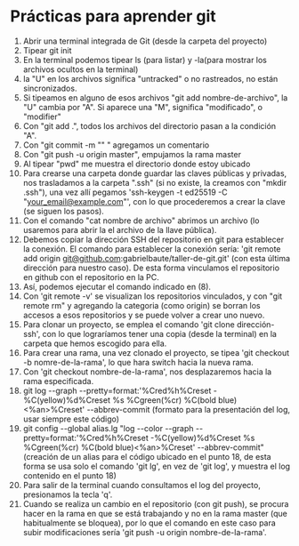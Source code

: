 # Prácticas para aprender git

1. Abrir una terminal integrada de Git (desde la carpeta del proyecto)
2. Tipear git init
3. En la terminal podemos tipear ls (para listar) y -la(para mostrar los archivos ocultos en la terminal)
4. la "U" en los archivos significa "untracked" o no rastreados, no están sincronizados.
5. Si tipeamos en alguno de esos archivos "git add nombre-de-archivo", la "U" cambia por "A". Si aparece una "M", significa "modificado", o "modifier"
6. Con "git add .", todos los archivos del directorio pasan a la condición "A".
7. Con "git commit -m "" " agregamos un comentario
8. Con "git push -u origin master", empujamos la rama master
9. Al tipear "pwd" me muestra el directorio donde estoy ubicado
10. Para crearse una carpeta donde guardar las claves públicas y privadas, nos trasladamos a la carpeta ".ssh" (si no existe, la creamos con "mkdir .ssh"), una vez allí pegamos 'ssh-keygen -t ed25519 -C "your_email@example.com"', con lo que procederemos a crear la clave (se siguen los pasos).
11. Con el comando "cat nombre de archivo" abrimos un archivo (lo usaremos para abrir la el archivo de la llave pública).
12. Debemos copiar la dirección SSH del repositorio en git para establecer la conexión. El comando para establecer la conexión sería: 'git remote add origin git@github.com:gabrielbaute/taller-de-git.git' (con esta última dirección para nuestro caso). De esta forma vinculamos el repositorio en github con el repositorio en la PC.
13. Así, podemos ejecutar el comando indicado en (8).
14. Con 'git remote -v' se visualizan los repositorios vinculados, y con "git remote rm" y agregando la categoria (como origin) se borran los accesos a esos repositorios y se puede volver a crear uno nuevo.
15. Para clonar un proyecto, se emplea el comando 'git clone dirección-ssh', con lo que lograríamos tener una copia (desde la terminal) en la carpeta que hemos escogido para ella.
16. Para crear una rama, una vez clonado el proyecto, se tipea 'git checkout -b nomre-de-la-rama', lo que hara switch hacia la nueva rama.
17. Con 'git checkout nombre-de-la-rama', nos desplazaremos hacia la rama especificada.
18. git log --graph --pretty=format:'%Cred%h%Creset -%C(yellow)%d%Creset %s %Cgreen(%cr) %C(bold blue)<%an>%Creset' --abbrev-commit
(formato para la presentación del log, usar siempre este código)
19. git config --global alias.lg "log --color --graph --pretty=format:'%Cred%h%Creset -%C(yellow)%d%Creset %s %Cgreen(%cr) %C(bold blue)<%an>%Creset' --abbrev-commit"
(creación de un alias para el código ubicado en el punto 18, de esta forma se usa solo el comando 'git lg', en vez de 'git log', y muestra el log contenido en el punto 18)
20. Para salir de la terminal cuando consultamos el log del proyecto, presionamos la tecla 'q'.
21. Cuando se realiza un cambio en el repositorio (con git push), se procura hacer en la rama en que se está trabajando y no en la rama master (que habitualmente se bloquea), por lo que el comando en este caso para subir modificaciones sería 'git push -u origin nombre-de-la-rama'.